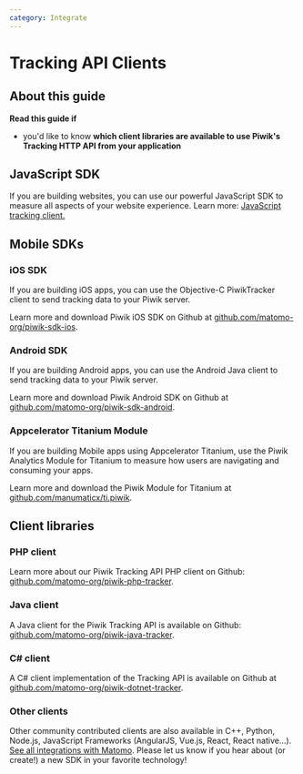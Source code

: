 ```yaml
---
category: Integrate
---
```

# Tracking API Clients

## About this guide

**Read this guide if**

* you'd like to know **which client libraries are available to use Piwik's Tracking HTTP API from your application**

## JavaScript SDK

If you are building websites, you can use our powerful JavaScript SDK to measure all aspects of your website experience. Learn more: [JavaScript tracking client.](https://developer.piwik.org/guides/tracking-javascript-guide)

## Mobile SDKs

### iOS SDK

If you are building iOS apps, you can use the Objective-C PiwikTracker client to send tracking data to your Piwik server.

Learn more and download Piwik iOS SDK on Github at [github.com/matomo-org/piwik-sdk-ios](https://github.com/matomo-org/piwik-sdk-ios).

### Android SDK

If you are building Android apps, you can use the Android Java client to send tracking data to your Piwik server.

Learn more and download Piwik Android SDK on Github at [github.com/matomo-org/piwik-sdk-android](https://github.com/matomo-org/piwik-sdk-android).

### Appcelerator Titanium Module

If you are building Mobile apps using Appcelerator Titanium, use the Piwik Analytics Module for Titanium to measure how users are navigating and consuming your apps. 

Learn more and download the Piwik Module for Titanium at [github.com/manumaticx/ti.piwik](https://github.com/manumaticx/ti.piwik).

## Client libraries

### PHP client

Learn more about our Piwik Tracking API PHP client on Github: [github.com/matomo-org/piwik-php-tracker](https://github.com/matomo-org/piwik-php-tracker).

### Java client

A Java client for the Piwik Tracking API is available on Github: [github.com/matomo-org/piwik-java-tracker](https://github.com/matomo-org/piwik-java-tracker#readme).

### C# client

A C# client implementation of the Tracking API is available on Github at [github.com/matomo-org/piwik-dotnet-tracker](https://github.com/matomo-org/piwik-dotnet-tracker#piwik-c-tracking-api).

### Other clients

Other community contributed clients are also available in C++, Python, Node.js, JavaScript Frameworks (AngularJS, Vue.js, React, React native...). [See all integrations with Matomo](https://matomo.org/integrate/#programming-language-platforms-and-frameworks). Please let us know if you hear about (or create!) a new SDK in your favorite technology!
